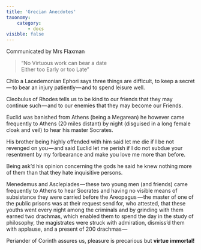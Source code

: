 ```yaml
---
title: 'Grecian Anecdotes'
taxonomy:
    category:
        - docs
visible: false
---
```


<div class="author">Communicated by Mrs Flaxman</div>

> “No Virtuous work can bear a date  
> Either too Early or too Late”

Chilo a Lacedemonian Ephori says three things are difficult, to keep a secret —  to bear an injury patiently — and to spend leisure well.

Cleobulus of Rhodes tells us to be kind to our friends that they may continue such — and to our enemies that they may become our Friends.

Euclid was banished from Athens (being a Megarean) he however came frequently to Athens (20 miles distant) by night (disguised in a long female cloak and veil) to hear his master Socrates.

His brother being highly offended with him said let me die if I be not revenged on you — and said Euclid let me perish if I do not subdue your resentment by my forbearance and make you love me more than before.

Being ask’d his opinion concerning the gods he said he knew nothing more of them than that they hate inquisitive persons.

Menedemus and Asclepiades — these two young men (and friends) came frequently to Athens to hear Socrates and having no visible means of subsistance they were carried before the Areopagus  — the master of one of the public prisons was at their request send for, who attested, that these youths went every night among the criminals and by grinding with them earned two drachmas, which enabled them to spend the day in the study of philosophy, the magistrates were struck with admiration, dismiss’d them with applause, and a present of 200 drachmas —

Periander of Corinth assures us, pleasure is precarious but **virtue immortal!**